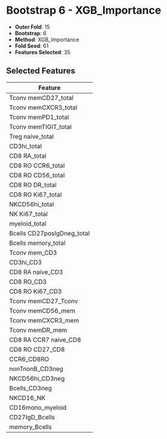# Bootstrap 6 - XGB_Importance

- **Outer Fold**: 15
- **Bootstrap**: 6
- **Method**: XGB_Importance
- **Fold Seed**: 61
- **Features Selected**: 35

## Selected Features

| Feature |
|---------|
| Tconv memCD27_total |
| Tconv memCXCR3_total |
| Tconv memPD1_total |
| Tconv memTIGIT_total |
| Treg naive_total |
| CD3hi_total |
| CD8 RA_total |
| CD8 RO CCR6_total |
| CD8 RO CD56_total |
| CD8 RO DR_total |
| CD8 RO Ki67_total |
| NKCD56hi_total |
| NK Ki67_total |
| myeloid_total |
| Bcells CD27posIgDneg_total |
| Bcells memory_total |
| Tconv mem_CD3 |
| CD3hi_CD3 |
| CD8 RA naive_CD3 |
| CD8 RO_CD3 |
| CD8  RO Ki67_CD3 |
| Tconv memCD27_Tconv |
| Tconv memCD56_mem |
| Tconv memCXCR3_mem |
| Tconv memDR_mem |
| CD8 RA CCR7 naive_CD8 |
| CD8 RO CD27_CD8 |
| CCR6_CD8RO |
| nonTnonB_CD3neg |
| NKCD56hi_CD3neg |
| Bcells_CD3neg |
| NKCD16_NK |
| CD16mono_myeloid |
| CD27IgD_Bcells |
| memory_Bcells |
